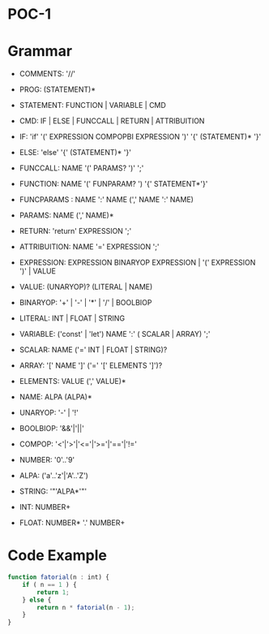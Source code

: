 # POC-1


# Grammar

- COMMENTS: '//' 

- PROG: (STATEMENT)* 
- STATEMENT: FUNCTION | VARIABLE | CMD 
- CMD: IF | ELSE | FUNCCALL | RETURN  | ATTRIBUITION
- IF: 'if' '(' EXPRESSION COMPOPBI EXPRESSION ')' '{' (STATEMENT)* '}' 
- ELSE: 'else' '{' (STATEMENT)* '}' 
- FUNCCALL: NAME '(' PARAMS? ')' ';' 
- FUNCTION: NAME '(' FUNPARAM? ') '{' STATEMENT*'}'
- FUNCPARAMS : NAME ':' NAME (',' NAME ':' NAME) 
- PARAMS: NAME (',' NAME)*
- RETURN: 'return' EXPRESSION ';'
- ATTRIBUITION: NAME '=' EXPRESSION ';'
- EXPRESSION: EXPRESSION BINARYOP EXPRESSION | '(' EXPRESSION ')' | VALUE
- VALUE: (UNARYOP)? (LITERAL | NAME)
- BINARYOP: '+' | '-' | '*' | '/' | BOOLBIOP
- LITERAL: INT | FLOAT | STRING
- VARIABLE: ('const' | 'let') NAME ':' ( SCALAR | ARRAY) ';'
- SCALAR: NAME ('=' INT | FLOAT | STRING)?
- ARRAY: '[' NAME ']' ('=' '[' ELEMENTS ']')?
- ELEMENTS: VALUE (',' VALUE)*
- NAME: ALPA (ALPA)*
- UNARYOP: '-' | '!'
- BOOLBIOP: '&&'|'||'
- COMPOP: '<'|'>'|'<='|'>='|'=='|'!='
- NUMBER: '0'..'9'
- ALPA: ('a'..'z'|'A'..'Z')
- STRING: '"'ALPA*'"'
- INT: NUMBER+
- FLOAT: NUMBER* '.' NUMBER+

# Code Example
```typescript
function fatorial(n : int) {
    if ( n == 1 ) {
        return 1;
    } else {
        return n * fatorial(n - 1);
    }
}
```

